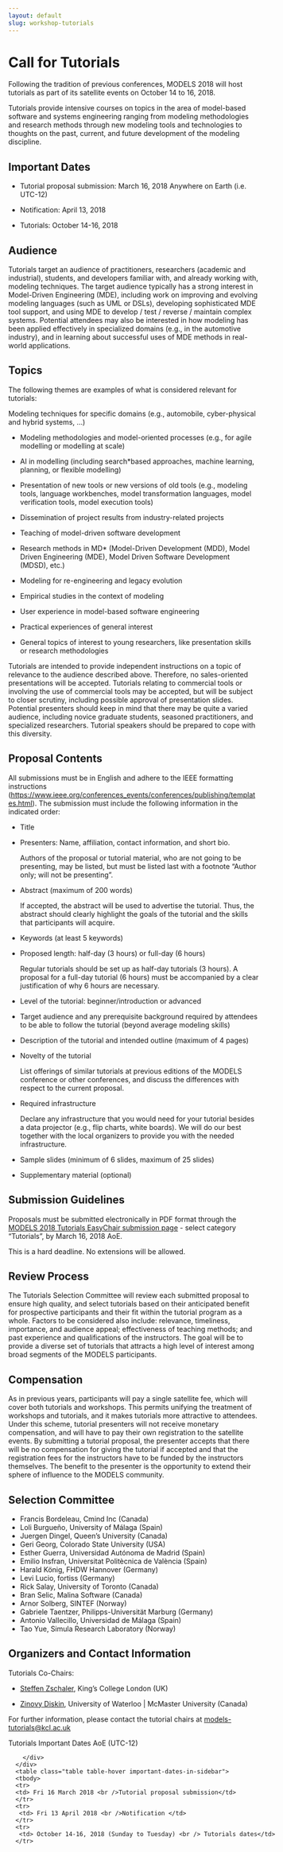 ```yaml
---
layout: default
slug: workshop-tutorials 
---
```

<div class="row">
 <div class="col-md-8" markdown="1">

# Call for Tutorials

Following the tradition of previous conferences, MODELS 2018 will host tutorials as part of its satellite events on October 14 to 16, 2018.

Tutorials provide intensive courses on topics in the area of model-based software and systems engineering ranging from modeling methodologies and research methods through new modeling tools and technologies to thoughts on the past, current, and future development of the modeling discipline.

## Important Dates

* Tutorial proposal submission: March 16, 2018 Anywhere on Earth (i.e. UTC-12)

* Notification: April 13, 2018

* Tutorials: October 14-16, 2018


## Audience


Tutorials target an audience of practitioners, researchers (academic and industrial), students, and developers familiar with, and already working with, modeling techniques. The target audience typically has a strong interest in Model-Driven Engineering (MDE), including work on improving and evolving modeling languages (such as UML or DSLs), developing sophisticated MDE tool support, and using MDE to develop / test / reverse / maintain complex systems. Potential attendees may also be interested in how modeling has been applied effectively in specialized domains (e.g., in the automotive industry), and in learning about successful uses of MDE methods in real-world applications.

## Topics

The following themes are examples of what is considered relevant for tutorials:

 Modeling techniques for specific domains (e.g., automobile, cyber-physical and hybrid systems, …)

* Modeling methodologies and model-oriented processes (e.g., for agile modelling or modelling at scale)

* AI in modelling (including search*based approaches, machine learning, planning, or flexible modelling)

* Presentation of new tools or new versions of old tools (e.g., modeling tools, language workbenches, model transformation languages, model verification tools, model execution tools)

* Dissemination of project results from industry-related projects

* Teaching of model-driven software development

* Research methods in MD* (Model-Driven Development (MDD), Model Driven Engineering (MDE), Model Driven Software Development (MDSD), etc.)

* Modeling for re-engineering and legacy evolution

* Empirical studies in the context of modeling

* User experience in model-based software engineering

* Practical experiences of general interest

* General topics of interest to young researchers, like presentation skills or research methodologies

Tutorials are intended to provide independent instructions on a topic of relevance to the audience described above. Therefore, no sales-oriented presentations will be accepted. Tutorials relating to commercial tools or involving the use of commercial tools may be accepted, but will be subject to closer scrutiny, including possible approval of presentation slides. Potential presenters should keep in mind that there may be quite a varied audience, including novice graduate students, seasoned practitioners, and specialized researchers. Tutorial speakers should be prepared to cope with this diversity.

## Proposal Contents

All submissions must be in English and adhere to the IEEE formatting instructions (https://www.ieee.org/conferences_events/conferences/publishing/templates.html). The submission must include the following information in the indicated order:

* Title

* Presenters: Name, affiliation, contact information, and short bio.

    Authors of the proposal or tutorial material, who are not going to be presenting, may be listed, but must be listed last with a footnote “Author only; will not be presenting”.

* Abstract (maximum of 200 words)

    If accepted, the abstract will be used to advertise the tutorial. Thus, the abstract should clearly highlight the goals of the tutorial and the skills that participants will acquire.

* Keywords (at least 5 keywords)

* Proposed length: half-day (3 hours) or full-day (6 hours)

    Regular tutorials should be set up as half-day tutorials (3 hours). A proposal for a full-day tutorial (6 hours) must be accompanied by a clear justification of why 6 hours are necessary.

* Level of the tutorial: beginner/introduction or advanced

* Target audience and any prerequisite background required by attendees to be able to follow the tutorial (beyond average modeling skills)

* Description of the tutorial and intended outline (maximum of 4 pages)

* Novelty of the tutorial

    List offerings of similar tutorials at previous editions of the MODELS conference or other conferences, and discuss the differences with respect to the current proposal.

* Required infrastructure

    Declare any infrastructure that you would need for your tutorial besides a data projector (e.g., flip charts, white boards). We will do our best together with the local organizers to provide you with the needed infrastructure.

* Sample slides (minimum of 6 slides, maximum of 25 slides)

* Supplementary material (optional)

## Submission Guidelines

Proposals must be submitted electronically in PDF format through the [MODELS 2018 Tutorials EasyChair submission page](https://easychair.org/conferences/?conf=models2018) - select category “Tutorials”, by March 16, 2018 AoE.

This is a hard deadline. No extensions will be allowed.

## Review Process

The Tutorials Selection Committee will review each submitted proposal to ensure high quality, and select tutorials based on their anticipated benefit for prospective participants and their fit within the tutorial program as a whole. Factors to be considered also include: relevance, timeliness, importance, and audience appeal; effectiveness of teaching methods; and past experience and qualifications of the instructors. The goal will be to provide a diverse set of tutorials that attracts a high level of interest among broad segments of the MODELS participants.

## Compensation

As in previous years, participants will pay a single satellite fee, which will cover both tutorials and workshops. This permits unifying the treatment of workshops and tutorials, and it makes tutorials more attractive to attendees. Under this scheme, tutorial presenters will not receive monetary compensation, and will have to pay their own registration to the satellite events. By submitting a tutorial proposal, the presenter accepts that there will be no compensation for giving the tutorial if accepted and that the registration fees for the instructors have to be funded by the instructors themselves. The benefit to the presenter is the opportunity to extend their sphere of influence to the MODELS community.

## Selection Committee

* Francis Bordeleau, Cmind Inc (Canada)
* Loli Burgueño, University of Málaga (Spain)
* Juergen Dingel, Queen’s University (Canada)
* Geri Georg, Colorado State University (USA)
* Esther Guerra, Universidad Autónoma de Madrid (Spain)
* Emilio Insfran, Universitat Politècnica de València (Spain)
* Harald König, FHDW Hannover (Germany)
* Levi Lucio, fortiss (Germany)
* Rick Salay, University of Toronto (Canada)
* Bran Selic, Malina Software (Canada)
* Arnor Solberg, SINTEF (Norway)
* Gabriele Taentzer, Philipps-Universität Marburg (Germany)
* Antonio Vallecillo, Universidad de Málaga (Spain)
* Tao Yue, Simula Research Laboratory (Norway)


## Organizers and Contact Information
Tutorials Co-Chairs:

* [Steffen Zschaler](http://www.steffen-zschaler.de/), King’s College London (UK)

* [Zinovy Diskin](http://www.cs.toronto.edu/~zdiskin/), University of Waterloo \| McMaster University (Canada)

For further information, please contact the tutorial chairs at <a href="mailto:models-tutorials@kcl.ac.uk">models-tutorials@kcl.ac.uk</a>

</div>
<div id="dates" class="col-md-4">
    <div class="panel panel-primary" style="position: fixed;">
      <div class="panel-heading">
        <div class="panel-title">
              Tutorials Important Dates <span class="pull-right"> 
                                <span class="glyphicon glyphicon-globe"></span>
                                <span class="glyphicon glyphicon-time"></span>
                                AoE (UTC-12)
                              </span> <br />
	       
        </div>
      </div>
      <table class="table table-hover important-dates-in-sidebar">
      <tbody>
      <tr>
      <td> Fri 16 March 2018 <br />Tutorial proposal submission</td>
      </tr>
      <tr>
       <td> Fri 13 April 2018 <br />Notification </td>
      </tr>
      <tr>
       <td> October 14-16, 2018 (Sunday to Tuesday) <br /> Tutorials dates</td>
      </tr>      
   </tbody>
   </table>  
  </div>
 </div>
</div>


